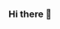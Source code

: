 ### Hi there 👋

<!--
**Lulubonucci/Lulubonucci** is a ✨ _special_ ✨ repository because its `README.md` (this file) appears on your GitHub profile.

Here are some ideas to get you started:

- 🔭 I’m currently working on ...cvxvxcv
- 🌱 I’m currently learning ...cxvxcvxcvxcv
- 👯 I’m looking to collaborate on ...xcvxcvxcvxcv
- 🤔 I’m looking for help with ...
- 💬 Ask me about ...
- 📫 How to reach me: ...
- 😄 Pronouns: ...
- ⚡ Fun fact: ...
-->
